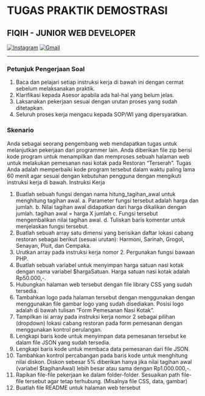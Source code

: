 # TUGAS PRAKTIK DEMOSTRASI

## FIQIH - JUNIOR WEB DEVELOPER

[![Instagram](https://img.shields.io/badge/-Instagram-c13584?style=flat&labelColor=c13584&logo=instagram&logoColor=white)](https://www.instagram.com/fiqih.png/)
[![Gmail](https://img.shields.io/badge/-Gmail-c14438?style=flat&logo=Gmail&logoColor=white)](fiqih1666@gmail.com)

---

### Petunjuk Pengerjaan Soal

1. Baca dan pelajari setiap instruksi kerja di bawah ini dengan cermat sebelum melaksanakan praktik.
2. Klarifikasi kepada Asesor apabila ada hal-hal yang belum jelas.
3. Laksanakan pekerjaan sesuai dengan urutan proses yang sudah ditetapkan.
4. Seluruh proses kerja mengacu kepada SOP/WI yang dipersyaratkan.

### Skenario

Anda sebagai seorang pengembang web mendapatkan tugas untuk melanjutkan pekerjaan dari programmer lain. Anda diberikan file zip berisi kode program untuk menampilkan dan memproses sebuah halaman web untuk melakukan pemesanan nasi kotak pada Restoran “Terserah”. Tugas Anda adalah memperbaiki kode program tersebut dalam waktu paling lama 60 menit agar sesuai dengan kebutuhan pengguna dengan mengikuti instruksi kerja di bawah.
Instruksi Kerja

1. Buatlah sebuah fungsi dengan nama hitung_tagihan_awal untuk menghitung tagihan awal.
   a. Parameter fungsi tersebut adalah harga dan jumlah.
   b. Nilai tagihan awal didapatkan dari harga dikalikan dengan jumlah. tagihan awal = harga X jumlah
   c. Fungsi tersebut mengembalikan nilai tagihan awal.
   d. Tuliskan baris komentar untuk menjelaskan fungsi tersebut.
2. Buatlah sebuah array satu dimensi yang berisikan daftar lokasi cabang restoran sebagai berikut (sesuai urutan): Harmoni, Sarinah, Grogol, Senayan, Pluit, dan Cempaka.
3. Urutkan array pada instruksi kerja nomor 2. Pergunakan fungsi bawaan PHP.
4. Buatlah sebuah variabel untuk menyimpan harga satuan nasi kotak dengan nama variabel $hargaSatuan. Harga satuan nasi kotak adalah Rp50.000,-.
5. Hubungkan halaman web tersebut dengan file library CSS yang sudah tersedia.
6. Tambahkan logo pada halaman tersebut dengan menggunakan dengan menggunakan file gambar logo yang sudah disediakan. Posisi logo adalah di bawah tulisan “Form Pemesanan Nasi Kotak”.
7. Tampilkan isi array pada instruksi kerja nomor 2 sebagai pilihan (dropdown) lokasi cabang restoran pada form pemesanan dengan menggunakan kontrol perulangan.
8. Lengkapi baris kode untuk menyimpan data pemesanan tersebut ke dalam file JSON yang sudah tersedia.
9. Lengkapi baris kode untuk membaca data pemesanan dari file JSON.
10. Tambahkan kontrol percabangan pada baris kode untuk menghitung nilai diskon. Diskon sebesar 5% diberikan hanya jika nilai tagihan awal (variabel $tagihanAwal) lebih besar atau sama dengan Rp1.000.000,-.
11. Rapikan file-file pekerjaan ke dalam folder-folder. Sesuaikan path file-file tersebut agar tetap terhubung. (Misalnya file CSS, data, gambar)
12. Buatlah file README untuk halaman web tersebut
